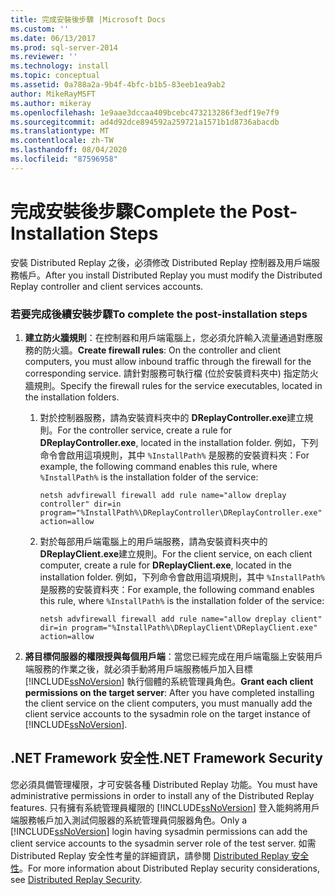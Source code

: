 ```yaml
---
title: 完成安裝後步驟 |Microsoft Docs
ms.custom: ''
ms.date: 06/13/2017
ms.prod: sql-server-2014
ms.reviewer: ''
ms.technology: install
ms.topic: conceptual
ms.assetid: 0a788a2a-9b4f-4bfc-b1b5-83eeb1ea9ab2
author: MikeRayMSFT
ms.author: mikeray
ms.openlocfilehash: 1e9aae3dccaa409bcebc473213286f3edf19e7f9
ms.sourcegitcommit: ad4d92dce894592a259721a1571b1d8736abacdb
ms.translationtype: MT
ms.contentlocale: zh-TW
ms.lasthandoff: 08/04/2020
ms.locfileid: "87596958"
---
```

# <a name="complete-the-post-installation-steps"></a><span data-ttu-id="d9c22-102">完成安裝後步驟</span><span class="sxs-lookup"><span data-stu-id="d9c22-102">Complete the Post-Installation Steps</span></span>
  <span data-ttu-id="d9c22-103">安裝 Distributed Replay 之後，必須修改 Distributed Replay 控制器及用戶端服務帳戶。</span><span class="sxs-lookup"><span data-stu-id="d9c22-103">After you install Distributed Replay you must modify the Distributed Replay controller and client services accounts.</span></span>  
  
### <a name="to-complete-the-post-installation-steps"></a><span data-ttu-id="d9c22-104">若要完成後續安裝步驟</span><span class="sxs-lookup"><span data-stu-id="d9c22-104">To complete the post-installation steps</span></span>  
  
1.  <span data-ttu-id="d9c22-105">**建立防火牆規則**：在控制器和用戶端電腦上，您必須允許輸入流量通過對應服務的防火牆。</span><span class="sxs-lookup"><span data-stu-id="d9c22-105">**Create firewall rules**: On the controller and client computers, you must allow inbound traffic through the firewall for the corresponding service.</span></span> <span data-ttu-id="d9c22-106">請針對服務可執行檔 (位於安裝資料夾中) 指定防火牆規則。</span><span class="sxs-lookup"><span data-stu-id="d9c22-106">Specify the firewall rules for the service executables, located in the installation folders.</span></span>  
  
    1.  <span data-ttu-id="d9c22-107">對於控制器服務，請為安裝資料夾中的 **DReplayController.exe**建立規則。</span><span class="sxs-lookup"><span data-stu-id="d9c22-107">For the controller service, create a rule for **DReplayController.exe**, located in the installation folder.</span></span> <span data-ttu-id="d9c22-108">例如，下列命令會啟用這項規則，其中 `%InstallPath%` 是服務的安裝資料夾：</span><span class="sxs-lookup"><span data-stu-id="d9c22-108">For example, the following command enables this rule, where `%InstallPath%` is the installation folder of the service:</span></span>  
  
         `netsh advfirewall firewall add rule name="allow dreplay controller" dir=in program="%InstallPath%\DReplayController\DReplayController.exe" action=allow`  
  
    2.  <span data-ttu-id="d9c22-109">對於每部用戶端電腦上的用戶端服務，請為安裝資料夾中的 **DReplayClient.exe**建立規則。</span><span class="sxs-lookup"><span data-stu-id="d9c22-109">For the client service, on each client computer, create a rule for **DReplayClient.exe**, located in the installation folder.</span></span> <span data-ttu-id="d9c22-110">例如，下列命令會啟用這項規則，其中 `%InstallPath%` 是服務的安裝資料夾：</span><span class="sxs-lookup"><span data-stu-id="d9c22-110">For example, the following command enables this rule, where `%InstallPath%` is the installation folder of the service:</span></span>  
  
         `netsh advfirewall firewall add rule name="allow dreplay client" dir=in program="%InstallPath%\DReplayClient\DReplayClient.exe" action=allow`  
  
2.  <span data-ttu-id="d9c22-111">**將目標伺服器的權限授與每個用戶端**：當您已經完成在用戶端電腦上安裝用戶端服務的作業之後，就必須手動將用戶端服務帳戶加入目標 [!INCLUDE[ssNoVersion](../../includes/ssnoversion-md.md)] 執行個體的系統管理員角色。</span><span class="sxs-lookup"><span data-stu-id="d9c22-111">**Grant each client permissions on the target server**: After you have completed installing the client service on the client computers, you must manually add the client service accounts to the sysadmin role on the target instance of [!INCLUDE[ssNoVersion](../../includes/ssnoversion-md.md)].</span></span>  
  
## <a name="net-framework-security"></a><span data-ttu-id="d9c22-112">.NET Framework 安全性</span><span class="sxs-lookup"><span data-stu-id="d9c22-112">.NET Framework Security</span></span>  
 <span data-ttu-id="d9c22-113">您必須具備管理權限，才可安裝各種 Distributed Replay 功能。</span><span class="sxs-lookup"><span data-stu-id="d9c22-113">You must have administrative permissions in order to install any of the Distributed Replay features.</span></span> <span data-ttu-id="d9c22-114">只有擁有系統管理員權限的 [!INCLUDE[ssNoVersion](../../includes/ssnoversion-md.md)] 登入能夠將用戶端服務帳戶加入測試伺服器的系統管理員伺服器角色。</span><span class="sxs-lookup"><span data-stu-id="d9c22-114">Only a [!INCLUDE[ssNoVersion](../../includes/ssnoversion-md.md)] login having sysadmin permissions can add the client service accounts to the sysadmin server role of the test server.</span></span> <span data-ttu-id="d9c22-115">如需 Distributed Replay 安全性考量的詳細資訊，請參閱 [Distributed Replay 安全性](distributed-replay-security.md)。</span><span class="sxs-lookup"><span data-stu-id="d9c22-115">For more information about Distributed Replay security considerations, see [Distributed Replay Security](distributed-replay-security.md).</span></span>  
  
  
